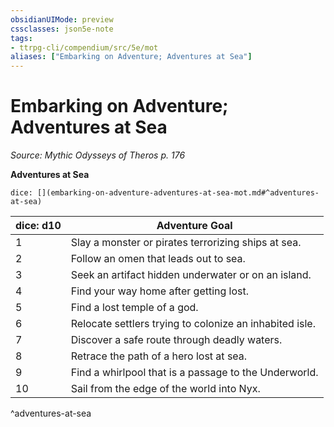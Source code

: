 ```yaml
---
obsidianUIMode: preview
cssclasses: json5e-note
tags:
- ttrpg-cli/compendium/src/5e/mot
aliases: ["Embarking on Adventure; Adventures at Sea"]
---
```

# Embarking on Adventure; Adventures at Sea
*Source: Mythic Odysseys of Theros p. 176* 

**Adventures at Sea**

`dice: [](embarking-on-adventure-adventures-at-sea-mot.md#^adventures-at-sea)`

| dice: d10 | Adventure Goal |
|-----------|----------------|
| 1 | Slay a monster or pirates terrorizing ships at sea. |
| 2 | Follow an omen that leads out to sea. |
| 3 | Seek an artifact hidden underwater or on an island. |
| 4 | Find your way home after getting lost. |
| 5 | Find a lost temple of a god. |
| 6 | Relocate settlers trying to colonize an inhabited isle. |
| 7 | Discover a safe route through deadly waters. |
| 8 | Retrace the path of a hero lost at sea. |
| 9 | Find a whirlpool that is a passage to the Underworld. |
| 10 | Sail from the edge of the world into Nyx. |
^adventures-at-sea